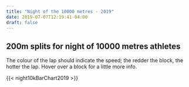 ```yaml
---
title: "Night of the 10000 metres - 2019"
date: 2019-07-07T12:19:41-04:00
draft: false
---
```


## 200m splits for night of 10000 metres athletes
The colour of the lap should indicate the speed; the redder the block, the hotter the lap. Hover over 
a block for a little more info.

{{< night10kBarChart2019 >}}